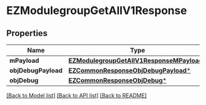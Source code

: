 # EZModulegroupGetAllV1Response

## Properties
Name | Type | Description | Notes
------------ | ------------- | ------------- | -------------
**mPayload** | [**EZModulegroupGetAllV1ResponseMPayload***](EZModulegroupGetAllV1ResponseMPayload.md) |  | 
**objDebugPayload** | [**EZCommonResponseObjDebugPayload***](EZCommonResponseObjDebugPayload.md) |  | [optional] 
**objDebug** | [**EZCommonResponseObjDebug***](EZCommonResponseObjDebug.md) |  | [optional] 

[[Back to Model list]](../README.md#documentation-for-models) [[Back to API list]](../README.md#documentation-for-api-endpoints) [[Back to README]](../README.md)


